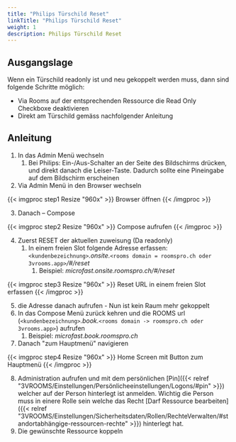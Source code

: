 ```yaml
---
title: "Philips Türschild Reset"
linkTitle: "Philips Türschild Reset"
weight: 1
description: Philips Türschild Reset
---
```


## Ausgangslage
Wenn ein Türschild readonly ist und neu gekoppelt werden muss, dann sind folgende Schritte möglich:
- Via Rooms auf der entsprechenden Ressource die Read Only Checkboxe deaktivieren
- Direkt am Türschild gemäss nachfolgender Anleitung

## Anleitung
1. In das Admin Menü wechseln
   1. Bei Philips: Ein-/Aus-Schalter an der Seite des Bildschirms drücken, und direkt danach die Leiser-Taste. Dadurch sollte eine Pineingabe auf dem Bildschirm erscheinen
2. Via Admin Menü in den Browser wechseln

{{< imgproc step1 Resize "960x" >}}
Browser öffnen
{{< /imgproc >}}

3. Danach – Compose

{{< imgproc step2 Resize "960x" >}}
Compose aufrufen
{{< /imgproc >}}
 
4. Zuerst RESET der aktuellen zuweisung (Da readonly)
   1. In einem freien Slot folgende Adresse erfassen: `<kundenbezeichnung>`*.onsite.*`<rooms domain = roomspro.ch oder 3vrooms.app>`*/#/reset*
      1. Beispiel: *microfast.onsite.roomspro.ch/#/reset*

{{< imgproc step3 Resize "960x" >}}
Reset URL in einem freien Slot erfassen
{{< /imgproc >}}

5. die Adresse danach aufrufen - Nun ist kein Raum mehr gekoppelt
6. In das Compose Menü zurück kehren und die ROOMS url (`<kundenbezeichnung>`*.book.*`<rooms domain -> roomspro.ch oder 3vrooms.app>`) aufrufen
   1. Beispiel: *microfast.book.roomspro.ch*
7. Danach "zum Hauptmenü" navigieren

{{< imgproc step4 Resize "960x" >}}
Home Screen mit Button zum Hauptmenü
{{< /imgproc >}}

8. Administration aufrufen und mit dem persönlichen [Pin]({{< relref "3VROOMS/Einstellungen/Persönlicheeinstellungen/Logons/#pin" >}}) welcher auf der Person hinterlegt ist anmelden. Wichtig die Person muss in einere Rolle sein welche das Recht [Darf Ressource bearbeiten]({{< relref "3VROOMS/Einstellungen/Sicherheitsdaten/Rollen/RechteVerwalten/#standortabhängige-ressourcen-rechte" >}}) hinterlegt hat.
9. Die gewünschte Ressource koppeln

